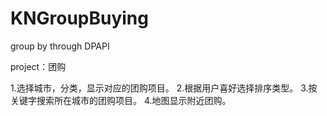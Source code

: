 # KNGroupBuying
group by through DPAPI

project：团购

1.选择城市，分类，显示对应的团购项目。
2.根据用户喜好选择排序类型。
3.按关键字搜索所在城市的团购项目。
4.地图显示附近团购。
